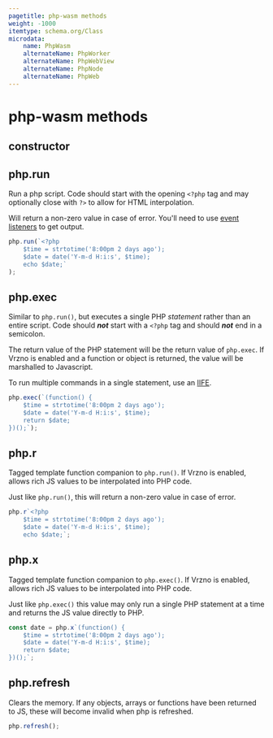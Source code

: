 ```yaml
---
pagetitle: php-wasm methods
weight: -1000
itemtype: schema.org/Class
microdata:
    name: PhpWasm
    alternateName: PhpWorker
    alternateName: PhpWebView
    alternateName: PhpNode
    alternateName: PhpWeb
---
```

# php-wasm methods

## constructor

## php.run

Run a php script. Code should start with the opening `<?php` tag and may optionally close with `?>` to allow for HTML interpolation.

Will return a non-zero value in case of error. You'll need to use [event listeners](http://localhost:8081/getting-started/php-in-js.html#running-php-taking-output) to get output.

```javascript
php.run(`<?php
    $time = strtotime('8:00pm 2 days ago');
    $date = date('Y-m-d H:i:s', $time);
    echo $date;`
);
```

## php.exec

Similar to `php.run()`, but executes a single PHP *statement* rather than an entire script. Code should ***not*** start with a `<?php` tag and should ***not*** end in a semicolon.

The return value of the PHP statement will be the return value of `php.exec`. If Vrzno is enabled and a function or object is returned, the value will be marshalled to Javascript.

To run multiple commands in a single statement, use an [IIFE](https://en.wikipedia.org/wiki/Immediately_invoked_function_expression).

```javascript
php.exec(`(function() {
    $time = strtotime('8:00pm 2 days ago');
    $date = date('Y-m-d H:i:s', $time);
    return $date;
})();`);
```

## php.r

Tagged template function companion to `php.run()`. If Vrzno is enabled, allows rich JS values to be interpolated into PHP code.

Just like `php.run()`, this will return a non-zero value in case of error.

```javascript
php.r`<?php
    $time = strtotime('8:00pm 2 days ago');
    $date = date('Y-m-d H:i:s', $time);
    echo $date;`;
```

## php.x

Tagged template function companion to `php.exec()`. If Vrzno is enabled, allows rich JS values to be interpolated into PHP code.

Just like `php.exec()` this value may only run a single PHP statement at a time and returns the JS value directly to PHP.

```javascript
const date = php.x`(function() {
    $time = strtotime('8:00pm 2 days ago');
    $date = date('Y-m-d H:i:s', $time);
    return $date;
})();`;
```

## php.refresh

Clears the memory. If any objects, arrays or functions have been returned to JS, these will become invalid when php is refreshed.

```javascript
php.refresh();
```
